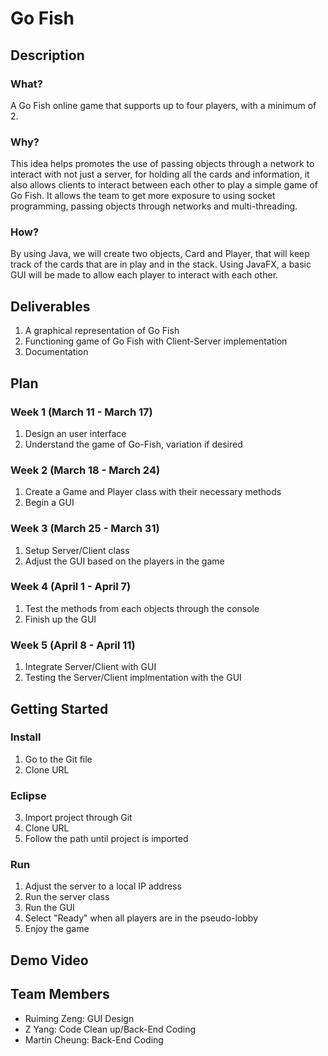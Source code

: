 # Go Fish

## Description
### What?
A Go Fish online game that supports up to four players, with a minimum of 2. 
### Why?
This idea helps promotes the use of passing objects through a network to interact with not just a server, for holding all the cards and information, it also allows clients to interact between each other to play a simple game of Go Fish. It allows the team to get more exposure to using socket programming, passing objects through networks and multi-threading.
### How?
By using Java, we will create two objects, Card and Player, that will keep track of the cards that are in play and in the stack. Using JavaFX, a basic GUI will be made to allow each player to interact with each other.
## Deliverables
1. A graphical representation of Go Fish 
2. Functioning game of Go Fish with Client-Server implementation
3. Documentation 

## Plan
### Week 1 (March 11 - March 17)
  1. Design an user interface
  2. Understand the game of Go-Fish, variation if desired
### Week 2 (March 18 - March 24)
  1. Create a Game and Player class with their necessary methods
  2. Begin a GUI
### Week 3 (March 25 - March 31)
  1. Setup Server/Client class
  2. Adjust the GUI based on the players in the game
### Week 4 (April 1 - April 7)
  1. Test the methods from each objects through the console
  2. Finish up the GUI
### Week 5 (April 8 - April 11)
  1. Integrate Server/Client with GUI
  2. Testing the Server/Client implmentation with the GUI
  
## Getting Started
### Install
  1. Go to the Git file
  2. Clone URL
  ### Eclipse
  3. Import project through Git
  4. Clone URL
  5. Follow the path until project is imported
### Run
  1. Adjust the server to a local IP address
  2. Run the server class 
  3. Run the GUI
  4. Select "Ready" when all players are in the pseudo-lobby
  5. Enjoy the game 

## Demo Video
  
## Team Members
- Ruiming Zeng: GUI Design
- Z Yang: Code Clean up/Back-End Coding
- Martin Cheung: Back-End Coding
